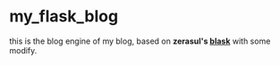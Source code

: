# my_flask_blog

this is the blog engine of my blog, based on **zerasul's [blask](https://github.com/zerasul/blask)** with some modify.
